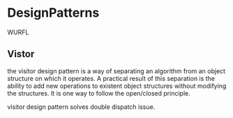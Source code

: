 # DesignPatterns
WURFL

## Vistor 
the visitor design pattern is a way of separating an algorithm from an object structure on which it operates. A practical result of this separation is the ability to add new operations to existent object structures without modifying the structures. It is one way to follow the open/closed principle.

visitor design pattern solves double dispatch issue.